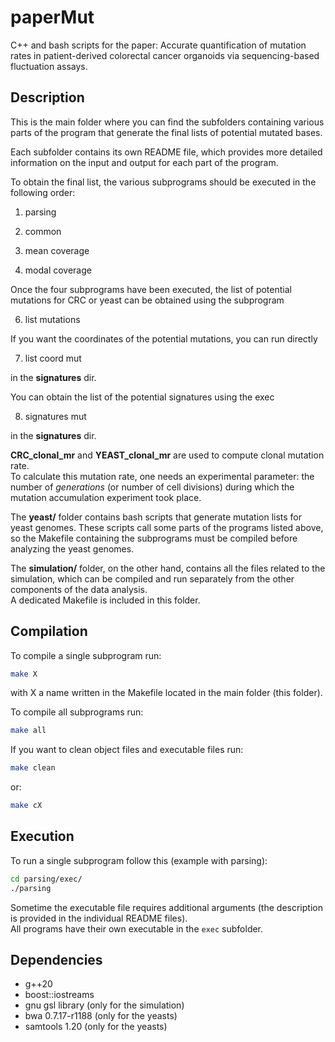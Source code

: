 # paperMut
C++ and bash scripts for the paper: Accurate quantification of mutation rates in patient-derived colorectal cancer organoids via sequencing-based fluctuation assays.


## Description

This is the main folder where you can find the subfolders containing various parts of the program that generate the final lists of potential mutated bases.

Each subfolder contains its own README file, which provides more detailed information on the input and output for each part of the program.

To obtain the final list, the various subprograms should be executed in the following order:

1. parsing

2. common

3. mean coverage

4. modal coverage

Once the four subprograms have been executed, the list of potential mutations for CRC or yeast can be obtained using the subprogram

6. list mutations 

If you want the coordinates of the potential mutations, you can run directly

7. list coord mut

in the **signatures** dir.

You can obtain the list of the potential signatures using the exec

8. signatures mut

in the **signatures** dir.

**CRC_clonal_mr** and **YEAST_clonal_mr** are used to compute clonal mutation rate.  
To calculate this mutation rate, one needs an experimental parameter: the number of _generations_ (or number of cell divisions) during which the mutation accumulation experiment took place.

The **yeast/** folder contains bash scripts that generate mutation lists for yeast genomes. These scripts call some parts of the programs listed above,  
so the Makefile containing the subprograms must be compiled before analyzing the yeast genomes.

The **simulation/** folder, on the other hand, contains all the files related to the simulation, which can be compiled and run separately from the other components of the data analysis.  
A dedicated Makefile is included in this folder.

## Compilation

To compile a single subprogram run:
```bash
make X
```
with X a name written in the Makefile located in the main folder (this folder).

To compile all subprograms run:
```bash
make all
```
If you want to clean object files and executable files run:
```bash
make clean
```
or:
```bash
make cX
```

## Execution

To run a single subprogram follow this (example with parsing):
```bash
cd parsing/exec/
./parsing
```
Sometime the executable file requires additional arguments (the description is provided in the individual README files).  
All programs have their own executable in the ``exec`` subfolder.

## Dependencies

- g++20
- boost::iostreams
- gnu gsl library (only for the simulation)
- bwa 0.7.17-r1188 (only for the yeasts)
- samtools 1.20 (only for the yeasts) 
